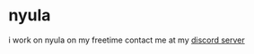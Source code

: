 # nyula
i work on nyula on my freetime
contact me at my [discord server](https://www.discord.gg/AKvFNhfmYk)
